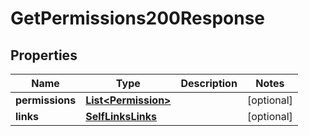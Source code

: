 

# GetPermissions200Response


## Properties

| Name | Type | Description | Notes |
|------------ | ------------- | ------------- | -------------|
|**permissions** | [**List&lt;Permission&gt;**](Permission.md) |  |  [optional] |
|**links** | [**SelfLinksLinks**](SelfLinksLinks.md) |  |  [optional] |




